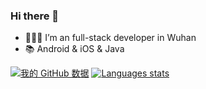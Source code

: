 <!--
**smart1024/smart1024** is a ✨ _special_ ✨ repository because its `README.md` (this file) appears on your GitHub profile.

Here are some ideas to get you started:

- 🔭 I’m currently working on ...
- 🌱 I’m currently learning ...
- 👯 I’m looking to collaborate on ...
- 🤔 I’m looking for help with ...
- 💬 Ask me about ...
- 📫 How to reach me: ...
- 😄 Pronouns: ...
- ⚡ Fun fact: ...
-->

<!--
**longitachi/longitachi** is a ✨ _special_ ✨ repository because its `README.md` (this file) appears on your GitHub profile.

Here are some ideas to get you started:

- 🔭 I’m currently working on ...
- 🌱 I’m currently learning ...
- 👯 I’m looking to collaborate on ...
- 🤔 I’m looking for help with ...
- 💬 Ask me about ...
- 📫 How to reach me: ...
- 😄 Pronouns: ...
- ⚡ Fun fact: ...
-->

### Hi there 👋

- 👨🏻‍💻 I’m an full-stack developer in Wuhan
- 📚 Android & iOS & Java

[![我的 GitHub 数据](https://github-readme-stats.vercel.app/api?username=smart1024&show_icons=true)](https://github.com/smart1024)
[![Languages stats](https://github-readme-stats.vercel.app/api/top-langs/?username=smart1024&show_icons=true&layout=compact)](https://github.com/smart1024)
